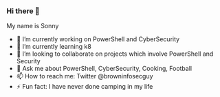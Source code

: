 ### Hi there 👋
My name is Sonny

- 🔭 I’m currently working on PowerShell and CyberSecurity
- 🌱 I’m currently learning k8
- 👯 I’m looking to collaborate on projects which involve PowerShell and Security
- 💬 Ask me about PowerShell, CyberSecurity, Cooking, Football
- 📫 How to reach me: Twitter @browninfosecguy
- ⚡ Fun fact: I have never done camping in my life


